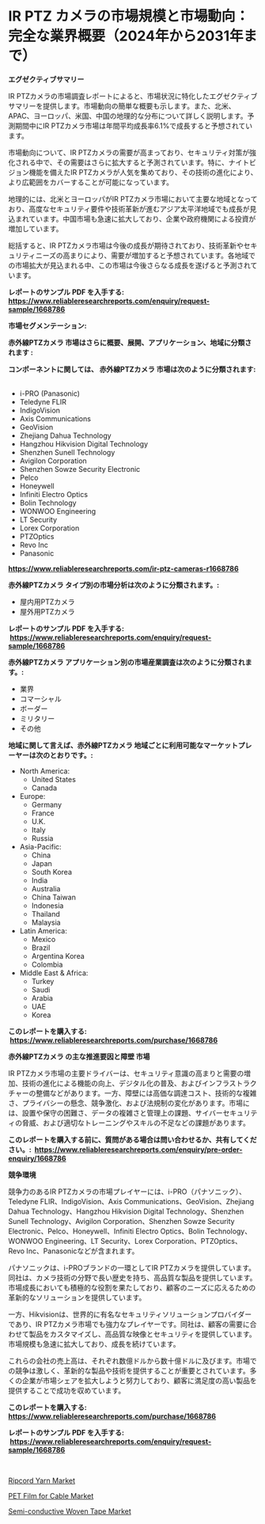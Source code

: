 <p><h1>IR PTZ カメラの市場規模と市場動向：完全な業界概要（2024年から2031年まで）</h1></p><p><strong>エグゼクティブサマリー</strong></p>
<p><p>IR PTZカメラの市場調査レポートによると、市場状況に特化したエグゼクティブサマリーを提供します。市場動向の簡単な概要も示します。また、北米、APAC、ヨーロッパ、米国、中国の地理的な分布について詳しく説明します。予測期間中にIR PTZカメラ市場は年間平均成長率6.1%で成長すると予想されています。</p><p>市場動向について、IR PTZカメラの需要が高まっており、セキュリティ対策が強化される中で、その需要はさらに拡大すると予測されています。特に、ナイトビジョン機能を備えたIR PTZカメラが人気を集めており、その技術の進化により、より広範囲をカバーすることが可能になっています。</p><p>地理的には、北米とヨーロッパがIR PTZカメラ市場において主要な地域となっており、高度なセキュリティ要件や技術革新が進むアジア太平洋地域でも成長が見込まれています。中国市場も急速に拡大しており、企業や政府機関による投資が増加しています。</p><p>総括すると、IR PTZカメラ市場は今後の成長が期待されており、技術革新やセキュリティニーズの高まりにより、需要が増加すると予想されています。各地域での市場拡大が見込まれる中、この市場は今後さらなる成長を遂げると予測されています。</p></p>
<p><strong>レポートのサンプル PDF を入手する: <a href="https://www.reliableresearchreports.com/enquiry/request-sample/1668786">https://www.reliableresearchreports.com/enquiry/request-sample/1668786</a></strong></p>
<p><strong>市場セグメンテーション:</strong></p>
<p><strong> 赤外線PTZカメラ 市場はさらに概要、展開、アプリケーション、地域に分類されます :</strong></p>
<p><strong>コンポーネントに関しては、 赤外線PTZカメラ 市場は次のように分類されます: &nbsp;</strong></p>
<p><ul><li>i-PRO (Panasonic)</li><li>Teledyne FLIR</li><li>IndigoVision</li><li>Axis Communications</li><li>GeoVision</li><li>Zhejiang Dahua Technology</li><li>Hangzhou Hikvision Digital Technology</li><li>Shenzhen Sunell Technology</li><li>Avigilon Corporation</li><li>Shenzhen Sowze Security Electronic</li><li>Pelco</li><li>Honeywell</li><li>Infiniti Electro Optics</li><li>Bolin Technology</li><li>WONWOO Engineering</li><li>LT Security</li><li>Lorex Corporation</li><li>PTZOptics</li><li>Revo Inc</li><li>Panasonic</li></ul></p>
<p><strong><a href="https://www.reliableresearchreports.com/ir-ptz-cameras-r1668786">https://www.reliableresearchreports.com/ir-ptz-cameras-r1668786</a></strong></p>
<p><strong> 赤外線PTZカメラ タイプ別の市場分析は次のように分類されます。:</strong></p>
<p><ul><li>屋内用PTZカメラ</li><li>屋外用PTZカメラ</li></ul></p>
<p><strong>レポートのサンプル PDF を入手する: &nbsp;<a href="https://www.reliableresearchreports.com/enquiry/request-sample/1668786">https://www.reliableresearchreports.com/enquiry/request-sample/1668786</a></strong></p>
<p><strong> 赤外線PTZカメラ アプリケーション別の市場産業調査は次のように分類されます。:</strong></p>
<p><ul><li>業界</li><li>コマーシャル</li><li>ボーダー</li><li>ミリタリー</li><li>その他</li></ul></p>
<p><strong>地域に関して言えば、赤外線PTZカメラ 地域ごとに利用可能なマーケットプレーヤーは次のとおりです。:</strong></p>
<p><ul>
    <li>
        North America:
        <ul>
            <li>United States</li>
            <li>Canada</li>
        </ul>
    </li>
    <li>
        Europe:
        <ul>
            <li>Germany</li>
            <li>France</li>
            <li>U.K.</li>
            <li>Italy</li>
            <li>Russia</li>
        </ul>
    </li>
    <li>
        Asia-Pacific:
        <ul>
            <li>China</li>
            <li>Japan</li>
            <li>South Korea</li>
            <li>India</li>
            <li>Australia</li>
            <li>China Taiwan</li>
            <li>Indonesia</li>
            <li>Thailand</li>
            <li>Malaysia</li>
        </ul>
    </li>
    <li>
        Latin America:
        <ul>
            <li>Mexico</li>
            <li>Brazil</li>
            <li>Argentina Korea</li>
            <li>Colombia</li>
        </ul>
    </li>
    <li>
        Middle East & Africa:
        <ul>
            <li>Turkey</li>
            <li>Saudi</li>
            <li>Arabia</li>
            <li>UAE</li>
            <li>Korea</li>
        </ul>
    </li>
    </ul></p>
<p><strong>このレポートを購入する: &nbsp;<a href="https://www.reliableresearchreports.com/purchase/1668786">https://www.reliableresearchreports.com/purchase/1668786</a></strong></p>
<p><strong>赤外線PTZカメラ の主な推進要因と障壁 市場</strong></p>
<p><p>IR PTZカメラ市場の主要ドライバーは、セキュリティ意識の高まりと需要の増加、技術の進化による機能の向上、デジタル化の普及、およびインフラストラクチャーの整備などがあります。一方、障壁には高価な調達コスト、技術的な複雑さ、プライバシーの懸念、競争激化、および法規制の変化があります。市場には、設置や保守の困難さ、データの複雑さと管理上の課題、サイバーセキュリティの脅威、および適切なトレーニングやスキルの不足などの課題があります。</p></p>
<p><strong>このレポートを購入する前に、質問がある場合は問い合わせるか、共有してください。:&nbsp; <a href="https://www.reliableresearchreports.com/enquiry/pre-order-enquiry/1668786">https://www.reliableresearchreports.com/enquiry/pre-order-enquiry/1668786</a></strong></p>
<p><strong>競争環境</strong></p>
<p><p>競争力のあるIR PTZカメラの市場プレイヤーには、i-PRO（パナソニック）、Teledyne FLIR、IndigoVision、Axis Communications、GeoVision、Zhejiang Dahua Technology、Hangzhou Hikvision Digital Technology、Shenzhen Sunell Technology、Avigilon Corporation、Shenzhen Sowze Security Electronic、Pelco、Honeywell、Infiniti Electro Optics、Bolin Technology、WONWOO Engineering、LT Security、Lorex Corporation、PTZOptics、Revo Inc、Panasonicなどが含まれます。</p><p>パナソニックは、i-PROブランドの一環としてIR PTZカメラを提供しています。同社は、カメラ技術の分野で長い歴史を持ち、高品質な製品を提供しています。市場成長においても積極的な役割を果たしており、顧客のニーズに応えるための革新的なソリューションを提供しています。</p><p>一方、Hikvisionは、世界的に有名なセキュリティソリューションプロバイダーであり、IR PTZカメラ市場でも強力なプレイヤーです。同社は、顧客の需要に合わせて製品をカスタマイズし、高品質な映像とセキュリティを提供しています。市場規模も急速に拡大しており、成長を続けています。</p><p>これらの会社の売上高は、それぞれ数億ドルから数十億ドルに及びます。市場での競争は激しく、革新的な製品や技術を提供することが重要とされています。多くの企業が市場シェアを拡大しようと努力しており、顧客に満足度の高い製品を提供することで成功を収めています。</p></p>
<p><strong>このレポートを購入する: &nbsp; <a href="https://www.reliableresearchreports.com/purchase/1668786">https://www.reliableresearchreports.com/purchase/1668786</a></strong></p>
<p><strong>レポートのサンプル PDF を入手する: &nbsp;<a href="https://www.reliableresearchreports.com/enquiry/request-sample/1668786">https://www.reliableresearchreports.com/enquiry/request-sample/1668786</a></strong><strong></strong></p>
<p>&nbsp;</p>
<p><p><a href="https://www.linkedin.com/pulse/ripcord-yarn-market-size-growing-forecasted-period-from-2024--ij2xe?trackingId=vST1lSZv0VUtGNGpoRN7iw%3D%3D">Ripcord Yarn Market</a></p><p><a href="https://www.linkedin.com/pulse/pet-film-cable-market-size-focuses-dynamics-in-depth-hdghe?trackingId=4vzd1IJh3X8i2huIIo0o6w%3D%3D">PET Film for Cable Market</a></p><p><a href="https://www.linkedin.com/pulse/semi-conductive-woven-tape-market-size-share-amp-trends-analysis-wjfde?trackingId=KWzQ70patqwbZEp06u6NfQ%3D%3D">Semi-conductive Woven Tape Market</a></p></p>
